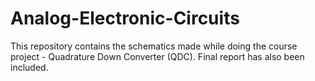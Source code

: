 # Analog-Electronic-Circuits
This repository contains the schematics made while doing the course project - Quadrature Down Converter (QDC). Final report has also been included.
